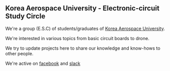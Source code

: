 ## Korea Aerospace University - Electronic-circuit Study Circle

We're a group (E.S.C) of students/graduates of [Korea Aerospace University](https://kau.ac.kr).

We're interested in various topics from basic circuit boards to drone.

We try to update projects here to share our knowledge and know-hows to other people.

We're active on [facebook](https://www.facebook.com/groups/157447974291919) and [slack](https://kauesc.slack.com)
